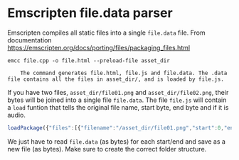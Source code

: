 # Emscripten file.data parser

Emscripten compiles all static files into a single `file.data` file. From documentation https://emscripten.org/docs/porting/files/packaging_files.html

```shell
emcc file.cpp -o file.html --preload-file asset_dir
```

        The command generates file.html, file.js and file.data. The .data file contains all the files in asset_dir/, and is loaded by file.js.

If you have two files, `asset_dir/file01.png` and `asset_dir/file02.png`, their bytes will be joined into a single file `file.data`. The file `file.js` will contain a `load` funtion that tells the original file name, start byte, end byte and if it is audio.

```js
loadPackage({"files":[{"filename":"/asset_dir/file01.png","start":0,"end":12345,"audio":0},{"filename":"/asset_dir/file02.png","start":12345,"end":67890,"audio":0}],"remote_package_size":67890,"package_uuid":"xyz-123"})
```

We just have to read `file.data` (as bytes) for each start/end and save as a new file (as bytes). Make sure to create the correct folder structure.
